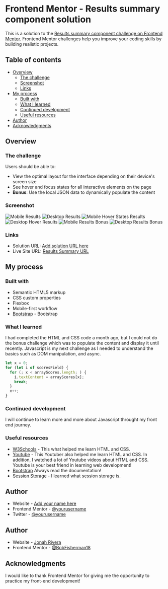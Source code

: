 # Frontend Mentor - Results summary component solution

This is a solution to the [Results summary component challenge on Frontend Mentor](https://www.frontendmentor.io/challenges/results-summary-component-CE_K6s0maV). Frontend Mentor challenges help you improve your coding skills by building realistic projects.

## Table of contents

- [Overview](#overview)
  - [The challenge](#the-challenge)
  - [Screenshot](#screenshot)
  - [Links](#links)
- [My process](#my-process)
  - [Built with](#built-with)
  - [What I learned](#what-i-learned)
  - [Continued development](#continued-development)
  - [Useful resources](#useful-resources)
- [Author](#author)
- [Acknowledgments](#acknowledgments)

## Overview

### The challenge

Users should be able to:

- View the optimal layout for the interface depending on their device's screen size
- See hover and focus states for all interactive elements on the page
- **Bonus**: Use the local JSON data to dynamically populate the content

### Screenshot

![Mobile Results](./screenshots%20and%20videos/mobile_results_summary.png)
![Desktop Results](./screenshots%20and%20videos/desktop_results_summary.png)
![Mobile Hover States Results](./screenshots%20and%20videos/mobile_hover_state.gif)
![Desktop Hover Results](./screenshots%20and%20videos/desktop_hover.gif)
![Mobile Results Bonus](./screenshots%20and%20videos/mobile_results_bonus.gif)
![Desktop Results Bonus](./screenshots%20and%20videos/desktop_results_bonus.gif)

### Links

- Solution URL: [Add solution URL here](https://your-solution-url.com)
- Live Site URL: [Results Summary URL](https://bobfisherman18.github.io/results-summary-component/)

## My process

### Built with

- Semantic HTML5 markup
- CSS custom properties
- Flexbox
- Mobile-first workflow
- [Bootstrap](https://getbootstrap.com/) - Bootstrap

### What I learned

I had completed the HTML and CSS code a month ago, but I could not do the bonus challenge which was to populate the content and display it until recently. Javascript is my next challenge as I needed to understand the basics such as DOM manipulation, and async.

```js
let x = 0;
for (let i of scoresField) {
  for (; x < arrayScores.length; ) {
    i.textContent = arrayScores[x];
    break;
  }
  x++;
}
```

### Continued development

I will continue to learn more and more about Javascript throught my front end journey.

### Useful resources

- [W3Schools](https://www.w3schools.com/) - This what helped me learn HTML and CSS.
- [Youtube](https://www.youtube.com/@BroCodez) - This Youtuber also helped me learn HTML and CSS. In addition, I watched a lot of Youtube videos about HTML and CSS. Youtube is your best friend in learning web development!
- [Bootstrap](https://getbootstrap.com/) Always read the documentation!
- [Session Storage](https://www.w3schools.com/jsref/tryit.asp?filename=tryjsref_win_sessionstorage2) - I learned what session storage is.

## Author

- Website - [Add your name here](https://www.your-site.com)
- Frontend Mentor - [@yourusername](https://www.frontendmentor.io/profile/yourusername)
- Twitter - [@yourusername](https://www.twitter.com/yourusername)

## Author

- Website - [Jonah Rivera](https://github.com/BobFisherman18)
- Frontend Mentor - [@BobFisherman18](https://www.frontendmentor.io/profile/BobFisherman18)

## Acknowledgments

I would like to thank Frontend Mentor for giving me the opportunity to practice my front-end development!
